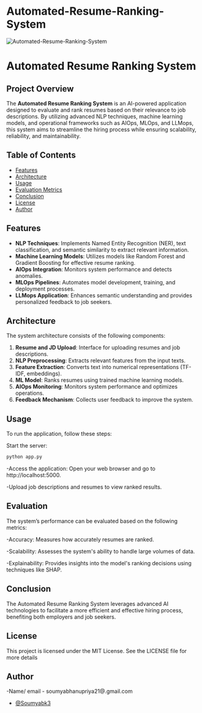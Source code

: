 # Automated-Resume-Ranking-System

![ Automated-Resume-Ranking-System](https://github.com/Soumyabk3/Automated-Resume-Ranking-System/blob/main/Your%20paragraph%20text.png)

# Automated Resume Ranking System

## Project Overview
The **Automated Resume Ranking System** is an AI-powered application designed to evaluate and rank resumes based on their relevance to job descriptions. By utilizing advanced NLP techniques, machine learning models, and operational frameworks such as AIOps, MLOps, and LLMops, this system aims to streamline the hiring process while ensuring scalability, reliability, and maintainability.

## Table of Contents
- [Features](#features)
- [Architecture](#architecture)
- [Usage](#usage)
- [Evaluation Metrics](#evaluation-metrics)
- [Conclusion](#conclusion)
- [License](#license)
- [Author](#author)

## Features
- **NLP Techniques**: Implements Named Entity Recognition (NER), text classification, and semantic similarity to extract relevant information.
- **Machine Learning Models**: Utilizes models like Random Forest and Gradient Boosting for effective resume ranking.
- **AIOps Integration**: Monitors system performance and detects anomalies.
- **MLOps Pipelines**: Automates model development, training, and deployment processes.
- **LLMops Application**: Enhances semantic understanding and provides personalized feedback to job seekers.

## Architecture
The system architecture consists of the following components:
1. **Resume and JD Upload**: Interface for uploading resumes and job descriptions.
2. **NLP Preprocessing**: Extracts relevant features from the input texts.
3. **Feature Extraction**: Converts text into numerical representations (TF-IDF, embeddings).
4. **ML Model**: Ranks resumes using trained machine learning models.
5. **AIOps Monitoring**: Monitors system performance and optimizes operations.
6. **Feedback Mechanism**: Collects user feedback to improve the system.

## Usage
To run the application, follow these steps:

Start the server:
```bash
python app.py

```

-Access the application: Open your web browser and go to http://localhost:5000.

-Upload job descriptions and resumes to view ranked results.

## Evaluation
The system’s performance can be evaluated based on the following metrics:

-Accuracy: Measures how accurately resumes are ranked.

-Scalability: Assesses the system's ability to handle large volumes of data.

-Explainability: Provides insights into the model's ranking decisions using techniques like SHAP.



## Conclusion
The Automated Resume Ranking System leverages advanced AI technologies to facilitate a more efficient and effective hiring process, benefiting both employers and job seekers.


## License
This project is licensed under the MIT License. See the LICENSE file for more details


## Author
-Name/ email - soumyabhanupriya21@.gmail.com
- [@Soumyabk3](https://github.com/Soumyabk3)

